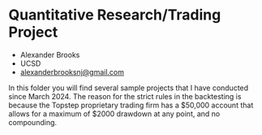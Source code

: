 # Quantitative Research/Trading Project

- Alexander Brooks
- UCSD
- alexanderbrooksnj@gmail.com

In this folder you will find several sample projects that I have conducted since March 2024. 
The reason for the strict rules in the backtesting is because the Topstep proprietary trading firm has a $50,000 account that allows for a maximum of $2000 drawdown at any point, and no compounding.
